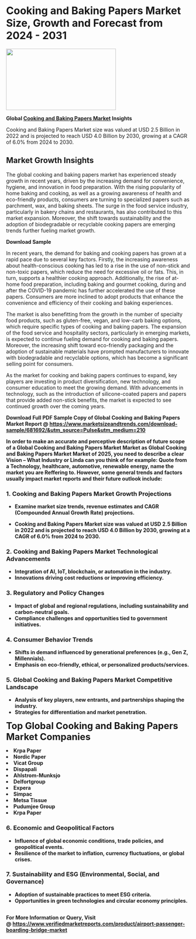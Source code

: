 <H1>Cooking and Baking Papers Market Size, Growth and Forecast from 2024 - 2031</H1><img class="aligncenter size-medium wp-image-584254" src="https://thirdeyenews.in/wp-content/uploads/2024/09/Global-Market-Research-300x168.jpeg" alt="" width="300" height="168" /><p><strong>Global&nbsp;<a href="https://www.marketsizeandtrends.com/download-sample/681692/&amp;utm_source=Pulse&amp;utm_medium=210">Cooking and Baking Papers Market</a> Insights</strong></p><p>Cooking and Baking Papers Market size was valued at USD 2.5 Billion in 2022 and is projected to reach USD 4.0 Billion by 2030, growing at a CAGR of 6.0% from 2024 to 2030.</p><p><h2>Market Growth Insights</h2> <p>The global cooking and baking papers market has experienced steady growth in recent years, driven by the increasing demand for convenience, hygiene, and innovation in food preparation. With the rising popularity of home baking and cooking, as well as a growing awareness of health and eco-friendly products, consumers are turning to specialized papers such as parchment, wax, and baking sheets. The surge in the food service industry, particularly in bakery chains and restaurants, has also contributed to this market expansion. Moreover, the shift towards sustainability and the adoption of biodegradable or recyclable cooking papers are emerging trends further fueling market growth.</p> <p><strong>Download Sample</strong></p> <p>In recent years, the demand for baking and cooking papers has grown at a rapid pace due to several key factors. Firstly, the increasing awareness about health-conscious cooking has led to a rise in the use of non-stick and non-toxic papers, which reduce the need for excessive oil or fats. This, in turn, supports a healthier cooking approach. Additionally, the rise of at-home food preparation, including baking and gourmet cooking, during and after the COVID-19 pandemic has further accelerated the use of these papers. Consumers are more inclined to adopt products that enhance the convenience and efficiency of their cooking and baking experiences.</p> <p>The market is also benefitting from the growth in the number of specialty food products, such as gluten-free, vegan, and low-carb baking options, which require specific types of cooking and baking papers. The expansion of the food service and hospitality sectors, particularly in emerging markets, is expected to continue fueling demand for cooking and baking papers. Moreover, the increasing shift toward eco-friendly packaging and the adoption of sustainable materials have prompted manufacturers to innovate with biodegradable and recyclable options, which has become a significant selling point for consumers.</p> <p>As the market for cooking and baking papers continues to expand, key players are investing in product diversification, new technology, and consumer education to meet the growing demand. With advancements in technology, such as the introduction of silicone-coated papers and papers that provide added non-stick benefits, the market is expected to see continued growth over the coming years.</p> <p><strong></p><p><span class=""><strong>Download Full PDF Sample Copy of Global Cooking and Baking Papers Market Report</strong> @ <a href="https://www.marketsizeandtrends.com/download-sample/681692/&amp;utm_source=Pulse&amp;utm_medium=210" target="_blank">https://www.marketsizeandtrends.com/download-sample/681692/&amp;utm_source=Pulse&amp;utm_medium=210</a></span></p><p>In order to make an accurate and perceptive description of future scope of a Global&nbsp;Cooking and Baking Papers Market Market as Global&nbsp;Cooking and Baking Papers Market Market of 2025, you need to describe a clear Vision &ndash; What Industry or Linda can you think of for example: Quote from a Technology, healthcare, automotive, renewable energy, name the market you are Reffering to. However, some general trends and factors usually impact market reports and their future outlook include:</p><h3>1.&nbsp;<strong>Cooking and Baking Papers Market Growth Projections</strong></h3><ul><li>Examine market size trends, revenue estimates and CAGR (Compounded Annual Growth Rate) projections.</li><li><p>Cooking and Baking Papers Market size was valued at USD 2.5 Billion in 2022 and is projected to reach USD 4.0 Billion by 2030, growing at a CAGR of 6.0% from 2024 to 2030.</p></li></ul><h3>2.&nbsp;<strong>Cooking and Baking Papers Market Technological Advancements</strong></h3><ul><li>Integration of AI, IoT, blockchain, or automation in the industry.</li><li>Innovations driving cost reductions or improving efficiency.</li></ul><h3>3.&nbsp;<strong>Regulatory and Policy Changes</strong></h3><ul><li>Impact of global and regional regulations, including sustainability and carbon-neutral goals.</li><li>Compliance challenges and opportunities tied to government initiatives.</li></ul><h3>4.&nbsp;<strong>Consumer Behavior Trends</strong></h3><ul><li>Shifts in demand influenced by generational preferences (e.g., Gen Z, Millennials).</li><li>Emphasis on eco-friendly, ethical, or personalized products/services.</li></ul><h3>5.&nbsp;<strong>Global Cooking and Baking Papers Market Competitive Landscape</strong></h3><ul><li>Analysis of key players, new entrants, and partnerships shaping the industry.</li><li>Strategies for differentiation and market penetration.</li></ul><p data-pm-slice="1 1 []"><span style="color: inherit; font-family: inherit; font-size: 25px;">Top Global Cooking and Baking Papers Market Companies</span></p><div class="" data-test-id=""><p><li>Krpa Paper</li><li> Nordic Paper</li><li> Vicat Group</li><li> Dispapali</li><li> Ahlstrom-Munksjo</li><li> Delfortgroup</li><li> Expera</li><li> Simpac</li><li> Metsa Tissue</li><li> Pudumjee Group</li><li> Krpa Paper</li></p></div><h3>6.&nbsp;<strong>Economic and Geopolitical Factors</strong></h3><ul><li>Influence of global economic conditions, trade policies, and geopolitical events.</li><li>Resilience of the market to inflation, currency fluctuations, or global crises.</li></ul><h3>7.&nbsp;<strong>Sustainability and ESG (Environmental, Social, and Governance)</strong></h3><ul><li>Adoption of sustainable practices to meet ESG criteria.</li><li>Opportunities in green technologies and circular economy principles.</li></ul><h2><strong style="font-size: 14px;">For More Information or Query, Visit @&nbsp;</strong><a style="background-color: #ffffff; font-size: 14px;" href="https://www.marketsizeandtrends.com/report/cooking-and-baking-papers-market/" target="_blank">https://www.verifiedmarketreports.com/product/airport-passenger-boarding-bridge-market</a></h2>

